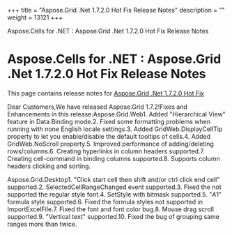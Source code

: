 +++
title = "Aspose.Grid .Net 1.7.2.0 Hot Fix Release Notes" 
description = "" 
weight = 13121 
+++

Aspose.Cells for .NET : Aspose.Grid .Net 1.7.2.0 Hot Fix Release Notes  

# Aspose.Cells for .NET : Aspose.Grid .Net 1.7.2.0 Hot Fix Release Notes


This page contains release notes for [Aspose.Grid .Net 1.7.2.0 Hot Fix](http://www.aspose.com/downloads/cells/net/new-releases/aspose.grid-.net-1.7.2.0-hot-fix/)

Dear Customers,We have released Aspose.Grid 1.7.2!Fixes and Enhancements in this release:Aspose.Grid.Web1. Added "Hierarchical View" feature in Data Binding mode.2. Fixed some formatting problems when running with none English locale settings.3. Added GridWeb.DisplayCellTip property to let you enable/disable the default tooltips of cells.4. Added GridWeb.NoScroll property.5. Improved performance of adding/deleting rows/columns.6. Creating hyperlinks in column headers supported.7. Creating cell-command in binding columns supported.8. Supports column headers clicking and sorting.

Aspose.Grid.Desktop1. "Click start cell then shift and/or ctrl click end cell" supported.2. SelectedCellRangeChanged event supported.3. Fixed the not supported the regular style font.4. SetStyle with bitmask supported.5. "$A$1" formula style supported.6. Fixed the formula styles not supported in ImportExcelFile.7. Fixed the font and font color bug.8. Mouse drag scroll supported.9. "Vertical text" supported.10. Fixed the bug of grouping same ranges more than twice.

